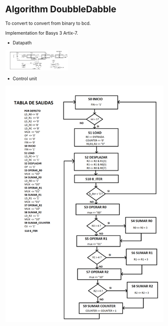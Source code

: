 # Algorithm DoubbleDabble

To convert to convert from binary to bcd.

Implementation for Basys 3 Artix-7.

* Datapath

<img src="https://github.com/Juanvoid01/DoubbleDabble/blob/main/documentation/Ruta%20de%20datos.png" alt="drawing" width="200"> <br>

* Control unit

<img src="https://github.com/Juanvoid01/DoubbleDabble/blob/main/documentation/Diagrama%20ASM.png" > <br>

